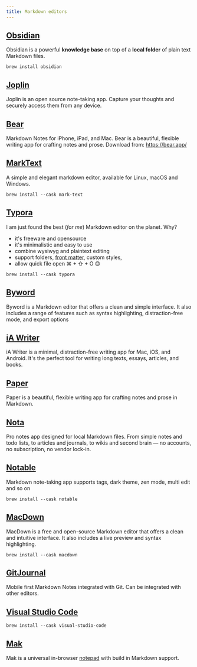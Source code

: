 ```yaml
---
title: Markdown editors
---
```


## [Obsidian](https://obsidian.md/)

Obsidian is a powerful **knowledge base** on top of a **local folder** of plain text Markdown files.

```shell
brew install obsidian
```

## [Joplin](https://joplinapp.org/)

Joplin is an open source note-taking app. Capture your thoughts and securely access them from any device.

## [Bear](https://bear.app/)

Markdown Notes for iPhone, iPad, and Mac. Bear is a beautiful, flexible writing app for crafting notes and prose. Download from: https://bear.app/

## [MarkText](https://github.com/marktext/marktext)

A simple and elegant markdown editor, available for Linux, macOS and Windows.

```shell
brew install --cask mark-text
```

## [Typora](https://typora.io/)

I am just found the best (_for me_) Markdown editor on the planet. Why?

- it's freeware and opensource
- it's minimalistic and easy to use
- combine wysiwyg and plaintext editing
- support folders, [front matter](https://jekyllrb.com/docs/front-matter/), custom styles,
- allow quick file open ⌘ + ⇧ + O 😍

```shell
brew install --cask typora
```

## [Byword](https://bywordapp.com/)

Byword is a Markdown editor that offers a clean and simple interface. It also includes a range of
features such as syntax highlighting, distraction-free mode, and export options

## [iA Writer](https://ia.net/writer)

iA Writer is a minimal, distraction-free writing app for Mac, iOS, and Android. It's the perfect tool for writing long texts, essays, articles, and books.

## [Paper](https://papereditor.app/)

Paper is a beautiful, flexible writing app for crafting notes and prose in Markdown.

## [Nota](https://nota.md/)

Pro notes app designed for local Markdown files. From simple notes and todo lists, to articles and journals, to wikis and second brain — no accounts, no subscription, no vendor lock-in.

## [Notable](https://notable.app/)

Markdown note-taking app supports tags, dark theme, zen mode, multi edit and so on

```shell
brew install --cask notable
```

## [MacDown](https://macdown.uranusjr.com/)

MacDown is a free and open-source Markdown editor that offers a clean and intuitive
interface. It also includes a live preview and syntax highlighting.

```shell
brew install --cask macdown
```

## [GitJournal](https://gitjournal.io/)

Mobile first Markdown Notes integrated with Git. Can be integrated with other editors.

## [Visual Studio Code](https://code.visualstudio.com/docs/languages/markdown)

```shell
brew install --cask visual-studio-code
```

## [Mak](https://mak.ink/)

Mak is a universal in-browser [notepad](https://inns.studio/mak) with build in Markdown support.
